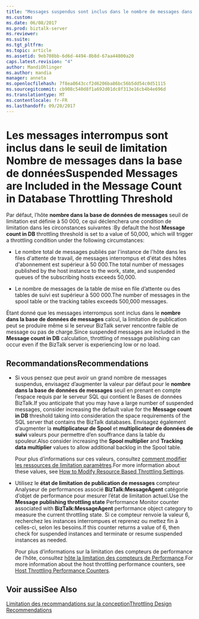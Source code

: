 ```yaml
---
title: "Messages suspendus sont inclus dans le nombre de messages dans le seuil de limitation de la base de données | Documents Microsoft"
ms.custom: 
ms.date: 06/08/2017
ms.prod: biztalk-server
ms.reviewer: 
ms.suite: 
ms.tgt_pltfrm: 
ms.topic: article
ms.assetid: 9eb708bb-6d6d-4494-8b8d-67aa44800a20
caps.latest.revision: "4"
author: MandiOhlinger
ms.author: mandia
manager: anneta
ms.openlocfilehash: 7f8ea0643ccf2d6206ba86bc56b5dd54c0d51115
ms.sourcegitcommit: cb908c540d8f1a692d01dc8f313e16cb4b4e696d
ms.translationtype: MT
ms.contentlocale: fr-FR
ms.lasthandoff: 09/20/2017
---
```

# <a name="suspended-messages-are-included-in-the-message-count-in-database-throttling-threshold"></a><span data-ttu-id="e0176-102">Les messages interrompus sont inclus dans le seuil de limitation Nombre de messages dans la base de données</span><span class="sxs-lookup"><span data-stu-id="e0176-102">Suspended Messages are Included in the Message Count in Database Throttling Threshold</span></span>
<span data-ttu-id="e0176-103">Par défaut, l’hôte **nombre dans la base de données de messages** seuil de limitation est définie à 50 000, ce qui déclenchera une condition de limitation dans les circonstances suivantes :</span><span class="sxs-lookup"><span data-stu-id="e0176-103">By default the host **Message count in DB** throttling threshold is set to a value of 50,000, which will trigger a throttling condition under the following circumstances:</span></span>  
  
-   <span data-ttu-id="e0176-104">Le nombre total de messages publiés par l'instance de l'hôte dans les files d'attente de travail, de messages interrompus et d'état des hôtes d'abonnement est supérieur à 50 000.</span><span class="sxs-lookup"><span data-stu-id="e0176-104">The total number of messages published by the host instance to the work, state, and suspended queues of the subscribing hosts exceeds 50,000.</span></span>  
  
-   <span data-ttu-id="e0176-105">Le nombre de messages de la table de mise en file d’attente ou des tables de suivi est supérieur à 500 000.</span><span class="sxs-lookup"><span data-stu-id="e0176-105">The number of messages in the spool table or the tracking tables exceeds 500,000 messages.</span></span>  
  
 <span data-ttu-id="e0176-106">Étant donné que les messages interrompus sont inclus dans le **nombre dans la base de données de messages** calcul, la limitation de publication peut se produire même si le serveur BizTalk server rencontre faible de message ou pas de charge.</span><span class="sxs-lookup"><span data-stu-id="e0176-106">Since suspended messages are included in the **Message count in DB** calculation, throttling of message publishing can occur even if the BizTalk server is experiencing low or no load.</span></span>  
  
## <a name="recommendations"></a><span data-ttu-id="e0176-107">Recommandations</span><span class="sxs-lookup"><span data-stu-id="e0176-107">Recommendations</span></span>  
  
-   <span data-ttu-id="e0176-108">Si vous pensez que peut avoir un grand nombre de messages suspendus, envisagez d’augmenter la valeur par défaut pour le **nombre dans la base de données de messages** seuil en prenant en compte l’espace requis par le serveur SQL qui contient le Bases de données BizTalk.</span><span class="sxs-lookup"><span data-stu-id="e0176-108">If you anticipate that you may have a large number of suspended messages, consider increasing the default value for the **Message count in DB** threshold taking into consideration the space requirements of the SQL server that contains the BizTalk databases.</span></span> <span data-ttu-id="e0176-109">Envisagez également d’augmenter la **multiplicateur de Spool** et **multiplicateur de données de suivi** valeurs pour permettre d’en souffrance dans la table du spouleur.</span><span class="sxs-lookup"><span data-stu-id="e0176-109">Also consider increasing the **Spool multiplier** and **Tracking data multiplier** values to allow additional backlog in the Spool table.</span></span>  
  
     <span data-ttu-id="e0176-110">Pour plus d’informations sur ces valeurs, consultez [comment modifier les ressources de limitation paramètres](../core/how-to-modify-resource-based-throttling-settings.md).</span><span class="sxs-lookup"><span data-stu-id="e0176-110">For more information about these values, see [How to Modify Resource Based Throttling Settings](../core/how-to-modify-resource-based-throttling-settings.md).</span></span>  
  
-   <span data-ttu-id="e0176-111">Utilisez le **état de limitation de publication de messages** compteur Analyseur de performances associé **BizTalk:MessageAgent** catégorie d’objet de performance pour mesurer l’état de limitation actuel.</span><span class="sxs-lookup"><span data-stu-id="e0176-111">Use the **Message publishing throttling state** Performance Monitor counter associated with **BizTalk:MessageAgent** performance object category to measure the current throttling state.</span></span> <span data-ttu-id="e0176-112">Si ce compteur renvoie la valeur 6, recherchez les instances interrompues et reprenez ou mettez fin à celles-ci, selon les besoins.</span><span class="sxs-lookup"><span data-stu-id="e0176-112">If this counter returns a value of 6, then check for suspended instances and terminate or resume suspended instances as needed.</span></span>  
  
     <span data-ttu-id="e0176-113">Pour plus d’informations sur la limitation des compteurs de performance de l’hôte, consultez [hôte la limitation des compteurs de Performance](../core/host-throttling-performance-counters.md).</span><span class="sxs-lookup"><span data-stu-id="e0176-113">For more information about the host throttling performance counters, see [Host Throttling Performance Counters](../core/host-throttling-performance-counters.md).</span></span>  
  
## <a name="see-also"></a><span data-ttu-id="e0176-114">Voir aussi</span><span class="sxs-lookup"><span data-stu-id="e0176-114">See Also</span></span>  
 [<span data-ttu-id="e0176-115">Limitation des recommandations sur la conception</span><span class="sxs-lookup"><span data-stu-id="e0176-115">Throttling Design Recommendations</span></span>](../core/throttling-design-recommendations.md)